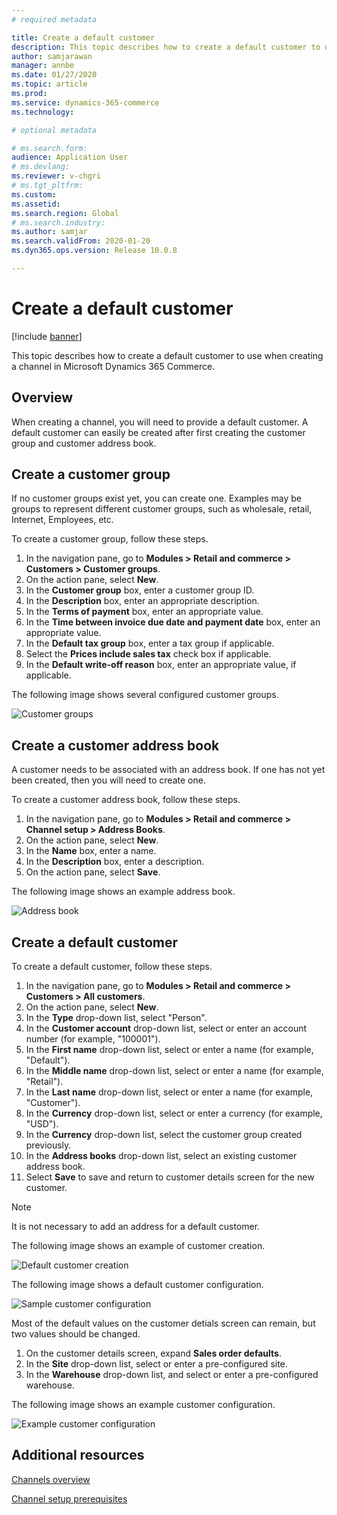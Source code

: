 ```yaml
---
# required metadata

title: Create a default customer
description: This topic describes how to create a default customer to use when creating a channel in Microsoft Dynamics 365 Commerce.
author: samjarawan
manager: annbe
ms.date: 01/27/2020
ms.topic: article
ms.prod: 
ms.service: dynamics-365-commerce
ms.technology: 

# optional metadata

# ms.search.form: 
audience: Application User
# ms.devlang: 
ms.reviewer: v-chgri
# ms.tgt_pltfrm: 
ms.custom: 
ms.assetid: 
ms.search.region: Global
# ms.search.industry: 
ms.author: samjar
ms.search.validFrom: 2020-01-20
ms.dyn365.ops.version: Release 10.0.8

---
```

# Create a default customer


[!include [banner](includes/banner.md)]

This topic describes how to create a default customer to use when creating a channel in Microsoft Dynamics 365 Commerce.

## Overview

When creating a channel, you will need to provide a default customer. A default customer can easily be created after first creating the customer group and customer address book.

## Create a customer group

If no customer groups exist yet, you can create one. Examples may be groups to represent different customer groups, such as wholesale, retail, Internet, Employees, etc.

To create a customer group, follow these steps.

1. In the navigation pane, go to **Modules \> Retail and commerce \> Customers \> Customer groups**.
1. On the action pane, select **New**.
1. In the **Customer group** box, enter a customer group ID.
1. In the **Description** box, enter an appropriate description.
1. In the **Terms of payment** box, enter an appropriate value.
1. In the **Time between invoice due date and payment date** box, enter an appropriate value.
1. In the **Default tax group** box, enter a tax group if applicable.
1. Select the **Prices include sales tax** check box if applicable.
1. In the **Default write-off reason** box, enter an appropriate value, if applicable.

The following image shows several configured customer groups.

![Customer groups](media/customer-groups.png)

## Create a customer address book

A customer needs to be associated with an address book. If one has not yet been created, then you will need to create one.

To create a customer address book, follow these steps.

1. In the navigation pane, go to **Modules \> Retail and commerce \> Channel setup \> Address Books**.
1. On the action pane, select **New**.
1. In the **Name** box, enter a name.
1. In the **Description** box, enter a description.
1. On the action pane, select **Save**.

The following image shows an example address book.

![Address book](media/address-book.png)

## Create a default customer

To create a default customer, follow these steps.

1. In the navigation pane, go to **Modules \> Retail and commerce \> Customers \> All customers**.
1. On the action pane, select **New**.
1. In the **Type** drop-down list, select "Person".
1. In the **Customer account** drop-down list, select or enter an account number (for example, "100001").
1. In the **First name** drop-down list, select or enter a name (for example, "Default").
1. In the **Middle name** drop-down list, select or enter a name (for example, "Retail").
1. In the **Last name** drop-down list, select or enter a name (for example, "Customer").
1. In the **Currency** drop-down list, select or enter a currency (for example, "USD").
1. In the **Currency** drop-down list, select the customer group created previously.
1. In the **Address books**  drop-down list, select an existing customer address book.
1. Select **Save** to save and return to customer details screen for the new customer.

> [!NOTE]
> It is not necessary to add an address for a default customer.

The following image shows an example of customer creation.

![Default customer creation](media/default-customer-creation.png)

The following image shows a default customer configuration.

![Sample customer configuration](media/default-customer-configuration1.png)

Most of the default values on the customer detials screen can remain, but two values should be changed.

1. On the customer details screen, expand **Sales order defaults**.
1. In the **Site** drop-down list, select or enter a pre-configured site.
1. In the **Warehouse** drop-down list, and select or enter a pre-configured warehouse.

The following image shows an example customer configuration.

![Example customer configuration](media/default-customer-configuration2.png)

## Additional resources

[Channels overview](channels-overview.md)

[Channel setup prerequisites](channels-prerequisites.md)
